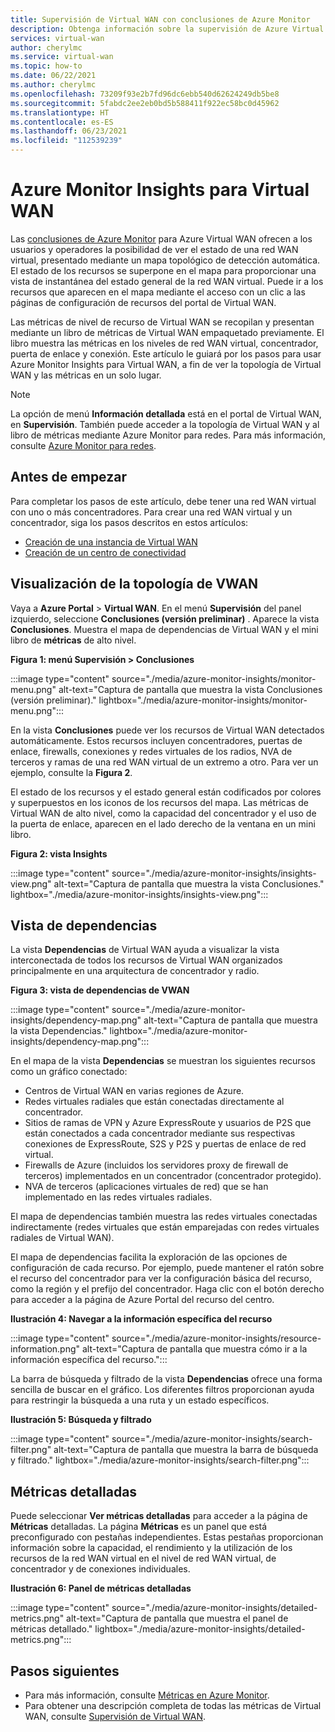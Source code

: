 ```yaml
---
title: Supervisión de Virtual WAN con conclusiones de Azure Monitor
description: Obtenga información sobre la supervisión de Azure Virtual WAN con Azure Monitor Insights.
services: virtual-wan
author: cherylmc
ms.service: virtual-wan
ms.topic: how-to
ms.date: 06/22/2021
ms.author: cherylmc
ms.openlocfilehash: 73209f93e2b7fd96dc6ebb540d62624249db5be8
ms.sourcegitcommit: 5fabdc2ee2eb0bd5b588411f922ec58bc0d45962
ms.translationtype: HT
ms.contentlocale: es-ES
ms.lasthandoff: 06/23/2021
ms.locfileid: "112539239"
---
```

# <a name="azure-monitor-insights-for-virtual-wan"></a>Azure Monitor Insights para Virtual WAN

Las [conclusiones de Azure Monitor](../azure-monitor/insights/network-insights-overview.md) para Azure Virtual WAN ofrecen a los usuarios y operadores la posibilidad de ver el estado de una red WAN virtual, presentado mediante un mapa topológico de detección automática. El estado de los recursos se superpone en el mapa para proporcionar una vista de instantánea del estado general de la red WAN virtual. Puede ir a los recursos que aparecen en el mapa mediante el acceso con un clic a las páginas de configuración de recursos del portal de Virtual WAN.

Las métricas de nivel de recurso de Virtual WAN se recopilan y presentan mediante un libro de métricas de Virtual WAN empaquetado previamente. El libro muestra las métricas en los niveles de red WAN virtual, concentrador, puerta de enlace y conexión. Este artículo le guiará por los pasos para usar Azure Monitor Insights para Virtual WAN, a fin de ver la topología de Virtual WAN y las métricas en un solo lugar.

> [!NOTE]
> La opción de menú **Información detallada** está en el portal de Virtual WAN, en **Supervisión**. También puede acceder a la topología de Virtual WAN y al libro de métricas mediante Azure Monitor para redes. Para más información, consulte [Azure Monitor para redes](../azure-monitor/insights/network-insights-overview.md). 
>

## <a name="before-you-begin"></a>Antes de empezar

Para completar los pasos de este artículo, debe tener una red WAN virtual con uno o más concentradores. Para crear una red WAN virtual y un concentrador, siga los pasos descritos en estos artículos:

* [Creación de una instancia de Virtual WAN](virtual-wan-site-to-site-portal.md#openvwan)
* [Creación de un centro de conectividad](virtual-wan-site-to-site-portal.md#hub)

## <a name="view-vwan-topology"></a><a name="topology"></a>Visualización de la topología de VWAN

Vaya a **Azure Portal** > **Virtual WAN**. En el menú **Supervisión** del panel izquierdo, seleccione **Conclusiones (versión preliminar)** . Aparece la vista **Conclusiones**. Muestra el mapa de dependencias de Virtual WAN y el mini libro de **métricas** de alto nivel.

**Figura 1: menú Supervisión > Conclusiones**

:::image type="content" source="./media/azure-monitor-insights/monitor-menu.png" alt-text="Captura de pantalla que muestra la vista Conclusiones (versión preliminar)." lightbox="./media/azure-monitor-insights/monitor-menu.png":::

En la vista **Conclusiones** puede ver los recursos de Virtual WAN detectados automáticamente. Estos recursos incluyen concentradores, puertas de enlace, firewalls, conexiones y redes virtuales de los radios, NVA de terceros y ramas de una red WAN virtual de un extremo a otro. Para ver un ejemplo, consulte la **Figura 2**.

El estado de los recursos y el estado general están codificados por colores y superpuestos en los iconos de los recursos del mapa. Las métricas de Virtual WAN de alto nivel, como la capacidad del concentrador y el uso de la puerta de enlace, aparecen en el lado derecho de la ventana en un mini libro.

**Figura 2: vista Insights**

:::image type="content" source="./media/azure-monitor-insights/insights-view.png" alt-text="Captura de pantalla que muestra la vista Conclusiones." lightbox="./media/azure-monitor-insights/insights-view.png":::

## <a name="dependency-view"></a><a name="dependency"></a>Vista de dependencias

La vista **Dependencias** de Virtual WAN ayuda a visualizar la vista interconectada de todos los recursos de Virtual WAN organizados principalmente en una arquitectura de concentrador y radio.

**Figura 3: vista de dependencias de VWAN**

:::image type="content" source="./media/azure-monitor-insights/dependency-map.png" alt-text="Captura de pantalla que muestra la vista Dependencias." lightbox="./media/azure-monitor-insights/dependency-map.png":::

En el mapa de la vista **Dependencias** se muestran los siguientes recursos como un gráfico conectado:

* Centros de Virtual WAN en varias regiones de Azure.
* Redes virtuales radiales que están conectadas directamente al concentrador.
* Sitios de ramas de VPN y Azure ExpressRoute y usuarios de P2S que están conectados a cada concentrador mediante sus respectivas conexiones de ExpressRoute, S2S y P2S y puertas de enlace de red virtual.
* Firewalls de Azure (incluidos los servidores proxy de firewall de terceros) implementados en un concentrador (concentrador protegido).
* NVA de terceros (aplicaciones virtuales de red) que se han implementado en las redes virtuales radiales.

El mapa de dependencias también muestra las redes virtuales conectadas indirectamente (redes virtuales que están emparejadas con redes virtuales radiales de Virtual WAN).

El mapa de dependencias facilita la exploración de las opciones de configuración de cada recurso. Por ejemplo, puede mantener el ratón sobre el recurso del concentrador para ver la configuración básica del recurso, como la región y el prefijo del concentrador. Haga clic con el botón derecho para acceder a la página de Azure Portal del recurso del centro.

**Ilustración 4: Navegar a la información específica del recurso**

:::image type="content" source="./media/azure-monitor-insights/resource-information.png" alt-text="Captura de pantalla que muestra cómo ir a la información específica del recurso.":::

La barra de búsqueda y filtrado de la vista **Dependencias** ofrece una forma sencilla de buscar en el gráfico. Los diferentes filtros proporcionan ayuda para restringir la búsqueda a una ruta y un estado específicos.

**Ilustración 5: Búsqueda y filtrado**

:::image type="content" source="./media/azure-monitor-insights/search-filter.png" alt-text="Captura de pantalla que muestra la barra de búsqueda y filtrado." lightbox="./media/azure-monitor-insights/search-filter.png":::

## <a name="detailed-metrics"></a><a name="detailed"></a>Métricas detalladas

Puede seleccionar **Ver métricas detalladas** para acceder a la página de **Métricas** detalladas. La página **Métricas** es un panel que está preconfigurado con pestañas independientes. Estas pestañas proporcionan información sobre la capacidad, el rendimiento y la utilización de los recursos de la red WAN virtual en el nivel de red WAN virtual, de concentrador y de conexiones individuales.

**Ilustración 6: Panel de métricas detalladas**

:::image type="content" source="./media/azure-monitor-insights/detailed-metrics.png" alt-text="Captura de pantalla que muestra el panel de métricas detallado." lightbox="./media/azure-monitor-insights/detailed-metrics.png":::

## <a name="next-steps"></a>Pasos siguientes

* Para más información, consulte [Métricas en Azure Monitor](../azure-monitor/essentials/data-platform-metrics.md).
* Para obtener una descripción completa de todas las métricas de Virtual WAN, consulte [Supervisión de Virtual WAN](monitor-virtual-wan.md).
